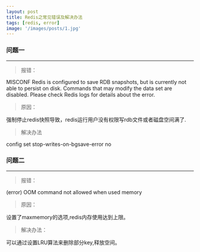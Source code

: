 ```yaml
---
layout: post
title: Redis之常见错误及解决办法
tags: [redis, error]
image: '/images/posts/1.jpg'
---
```


### 问题一

---

> 报错：

MISCONF Redis is configured to save RDB snapshots, but is currently not able to persist on disk. Commands that may modify the data set are disabled. Please check Redis logs for details about the error.

> 原因：

强制停止redis快照导致，redis运行用户没有权限写rdb文件或者磁盘空间满了.

> 解决办法

config set stop-writes-on-bgsave-error no

### 问题二

---

> 报错：

(error) OOM command not allowed when used memory

> 原因：

设置了maxmemory的选项,redis内存使用达到上限。

> 解决办法：

可以通过设置LRU算法来删除部分key,释放空间。